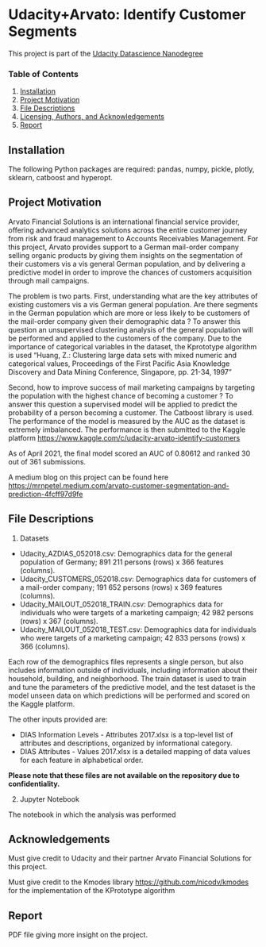 # Udacity+Arvato: Identify Customer Segments
This project is part of the [Udacity Datascience Nanodegree](https://www.udacity.com/course/data-scientist-nanodegree--nd025)

### Table of Contents

1. [Installation](#installation)
2. [Project Motivation](#motivation)
3. [File Descriptions](#files)
4. [Licensing, Authors, and Acknowledgements](#licensing)
5. [Report](#report)

## Installation <a name="installation"></a>

The following Python packages are required: pandas, numpy, pickle, plotly, sklearn, catboost and hyperopt.

## Project Motivation<a name="motivation"></a>

Arvato Financial Solutions is an international financial service provider, offering advanced analytics solutions across the entire customer journey from risk and fraud management to Accounts Receivables Management. For this project, Arvato provides support to a German mail-order company selling organic products by giving them insights on the segmentation of their customers vis a vis general German population, and by delivering a predictive model in order to improve the chances of customers acquisition through mail campaigns.

The problem is two parts. First, understanding what are the key attributes of existing customers vis a vis German general population. Are there segments in the German population which are more or less likely to be customers of the mail-order company given their demographic data ? To answer this question an unsupervised clustering analysis of the general population will be performed and applied to the customers of the company. Due to the importance of categorical variables in the dataset, the Kprototype algorithm is used “Huang, Z.: Clustering large data sets with mixed numeric and categorical values, Proceedings of the First Pacific Asia Knowledge Discovery and Data Mining Conference, Singapore, pp. 21-34, 1997”

Second, how to improve success of mail marketing campaigns by targeting the population with the highest chance of becoming a customer ? To answer this question a supervised model will be applied to predict the probability of a person becoming a customer. The Catboost library is used.
The performance of the model is measured by the AUC as the dataset is extremely imbalanced.
The performance is then submitted to the Kaggle platform https://www.kaggle.com/c/udacity-arvato-identify-customers

As of April 2021, the final model scored an AUC of 0.80612 and ranked 30 out of 361 submissions.

A medium blog on this project can be found here
https://mrnpetel.medium.com/arvato-customer-segmentation-and-prediction-4fcff97d9fe

## File Descriptions <a name="files"></a>

1. Datasets

- Udacity_AZDIAS_052018.csv: Demographics data for the general population of Germany; 891 211 persons (rows) x 366 features (columns).
- Udacity_CUSTOMERS_052018.csv: Demographics data for customers of a mail-order company; 191 652 persons (rows) x 369 features (columns).
- Udacity_MAILOUT_052018_TRAIN.csv: Demographics data for individuals who were targets of a marketing campaign; 42 982 persons (rows) x 367 (columns).
- Udacity_MAILOUT_052018_TEST.csv: Demographics data for individuals who were targets of a marketing campaign; 42 833 persons (rows) x 366 (columns).

Each row of the demographics files represents a single person, but also includes information outside of individuals, including information about their household, building, and neighborhood.
The train dataset is used to train and tune the parameters of the predictive model, and the test dataset is the model unseen data on which predictions will be performed and scored on the Kaggle platform.

The other inputs provided are:

- DIAS Information Levels - Attributes 2017.xlsx is a top-level list of attributes and descriptions, organized by informational category.
- DIAS Attributes - Values 2017.xlsx is a detailed mapping of data values for each feature in alphabetical order.

**Please note that these files are not available on the repository due to confidentiality.**

2. Jupyter Notebook

The notebook in which the analysis was performed

## Acknowledgements<a name="licensing"></a>

Must give credit to Udacity and their partner Arvato Financial Solutions for this project.

Must give credit to the Kmodes library https://github.com/nicodv/kmodes for the implementation of the KPrototype algorithm

## Report<a name="report"></a>

PDF file giving more insight on the project.
